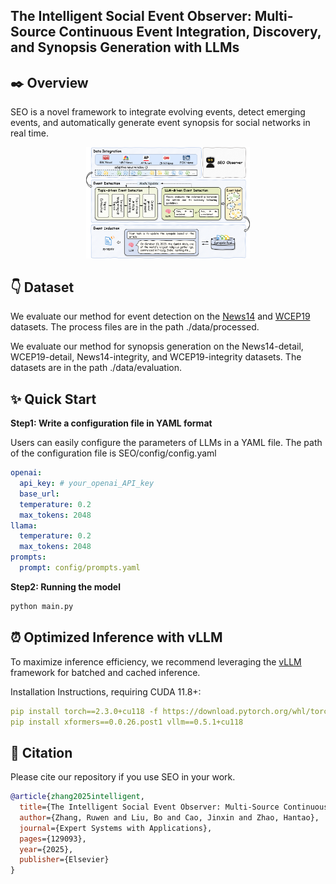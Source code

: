 ## The Intelligent Social Event Observer: Multi-Source Continuous Event Integration, Discovery, and Synopsis Generation with LLMs


## ✒️ Overview
SEO is a novel framework to integrate evolving events, detect emerging events, and automatically generate event synopsis for social networks in real time.
<div align=center>
<img src="https://github.com/lambdarw/SEO/blob/main/img/framework.png" width="52%" >
</div>

## 👇 Dataset
We evaluate our method for event detection on the [News14]() and [WCEP19]() datasets. The process files are in the path ./data/processed.

We evaluate our method for synopsis generation on the News14-detail, WCEP19-detail, News14-integrity, and WCEP19-integrity datasets. The datasets are in the path ./data/evaluation.


## ✨ Quick Start

**Step1: Write a configuration file in YAML format**

Users can easily configure the parameters of LLMs in a YAML file. 
The path of the configuration file is SEO/config/config.yaml

```yaml
openai:
  api_key: # your_openai_API_key
  base_url: 
  temperature: 0.2  
  max_tokens: 2048
llama:
  temperature: 0.2
  max_tokens: 2048
prompts:
  prompt: config/prompts.yaml
```

**Step2: Running the model**
```python
python main.py
```

## ⏰ Optimized Inference with vLLM
To maximize inference efficiency, we recommend leveraging the [vLLM](https://docs.vllm.ai/en/latest/) framework for batched and cached inference. 

Installation Instructions, requiring CUDA 11.8+:
```yaml
pip install torch==2.3.0+cu118 -f https://download.pytorch.org/whl/torch_stable.html
pip install xformers==0.0.26.post1 vllm==0.5.1+cu118
```

## 📖 Citation
Please cite our repository if you use SEO in your work.
```bibtex
@article{zhang2025intelligent,
  title={The Intelligent Social Event Observer: Multi-Source Continuous Event Integration, Discovery, and Induction with LLMs},
  author={Zhang, Ruwen and Liu, Bo and Cao, Jinxin and Zhao, Hantao},
  journal={Expert Systems with Applications},
  pages={129093},
  year={2025},
  publisher={Elsevier}
}
```
